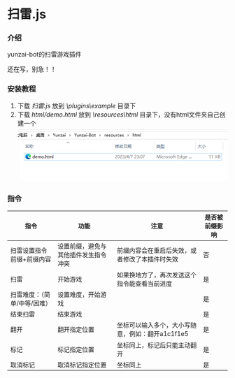 # 扫雷.js

### 介绍
yunzai-bot的扫雷游戏插件

还在写，别急！！

### 安装教程

1. 下载 _扫雷.js_ 放到 _\plugins\example_ 目录下
2. 下载  _html/demo.html_ 放到 _\resources\html_ 目录下，没有html文件夹自己创建一个
![例如](prompt.png)

### 指令

| 指令            | 功能                 | 注意                      | 是否被前缀影响                      |
|---------------|--------------------|-------------------------|-------------------------|
| 扫雷设置指令前缀+前缀内容 | 设置前缀，避免与其他插件发生指令冲突 | 前缀内容会在重启后失效，或者修改了本插件时失效 | 否 |
| 扫雷 | 开始游戏 | 如果换地方了，再次发送这个指令能查看当前进度 | 是 |
| 扫雷难度：（简单/中等/困难） | 设置难度，开始游戏 |  | 是 |
| 结束扫雷 | 结束游戏 |  | 是 |
| 翻开 | 翻开指定位置 | 坐标可以输入多个，大小写随意，例如：翻开a1c1f1e5 | 是 |
| 标记 | 标记指定位置 | 坐标同上，标记后只能主动翻开 | 是 |
| 取消标记 | 取消标记指定位置 | 坐标同上 | 是 |

